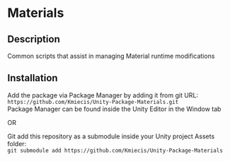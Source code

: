 # Materials

## Description

Common scripts that assist in managing Material runtime modifications

## Installation

Add the package via Package Manager by adding it from git URL:  
`https://github.com/Kmiecis/Unity-Package-Materials.git`  
Package Manager can be found inside the Unity Editor in the Window tab

OR

Git add this repository as a submodule inside your Unity project Assets folder:  
`git submodule add https://github.com/Kmiecis/Unity-Package-Materials`
